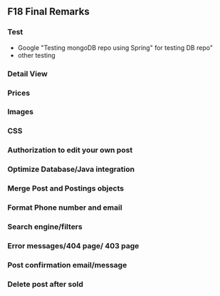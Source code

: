 ## F18 Final Remarks

### Test
- Google "Testing mongoDB repo using Spring" for testing DB repo"
- other testing

### Detail View
### Prices
### Images
### CSS
### Authorization to edit your own post
### Optimize Database/Java integration
### Merge Post and Postings objects
### Format Phone number and email
### Search engine/filters
### Error messages/404 page/ 403 page
### Post confirmation email/message
### Delete post after sold
